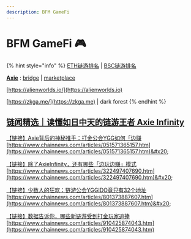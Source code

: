 ```yaml
---
description: BFM GameFi
---
```


# BFM GameFi 🎮

{% hint style="info" %}
[ETH链游排名](https://dappradar.com/rankings/protocol/ethereum/category/games) | [BSC链游排名](https://dappradar.com/rankings/protocol/binance-smart-chain/category/games)

[**Axie**](https://axieinfinity.com) : [bridge](https://bridge.axieinfinity.com) | [marketplace](https://marketplace.axieinfinity.com)

[https://alienworlds.io/](https://alienworlds.io)

[https://zkga.me/](https://zkga.me) | dark forest
{% endhint %}

## [链闻精选｜读懂如日中天的链游王者 Axie Infinity](https://www.chainnews.com/articles/957020285467.htm)

[【链接】Axie背后的神秘推手：打金公会YGG如何「边赚](https://www.chainnews.com/articles/051571365157.htm) [https://www.chainnews.com/articles/051571365157.htm](https://www.chainnews.com/articles/051571365157.htm)&#x20;

[【链接】除了AxieInfinity，还有哪些「边玩边赚」模式 ](https://www.chainnews.com/articles/322497407690.htm)[https://www.chainnews.com/articles/322497407690.htm](https://www.chainnews.com/articles/322497407690.htm)&#x20;

[【链接】少数人的狂欢：链游公会YGGIDO竟只有32个地址 ](https://www.chainnews.com/articles/801373887607.htm)[https://www.chainnews.com/articles/801373887607.htm](https://www.chainnews.com/articles/801373887607.htm)&#x20;

[【链接】数据告诉你，哪些新链游受到打金玩家追捧 ](https://www.chainnews.com/articles/910425874043.htm)[https://www.chainnews.com/articles/910425874043.htm](https://www.chainnews.com/articles/910425874043.htm)
